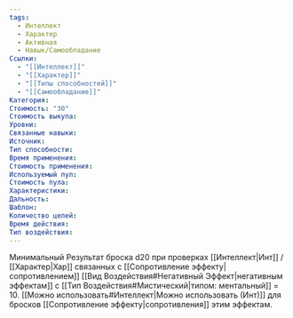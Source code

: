```yaml
---
tags:
  - Интеллект
  - Характер
  - Активная
  - Навык/Самообладание
Ссылки:
  - "[[Интеллект]]"
  - "[[Характер]]"
  - "[[Типы способностей]]"
  - "[[Самообладание]]"
Категория: 
Стоимость: "30"
Стоимость выкупа:
Уровни:
Связанные навыки:
Источник:
Тип способности:
Время применения:
Стоимость применения:
Используемый пул:
Стоимость пула:
Характеристики:
Дальность:
Шаблон:
Количество целей:
Время действия:
Тип воздействия:
---
```

Минимальный Результат броска d20 при проверках [[Интеллект|Инт]] / [[Характер|Хар]] связанных с [[Сопротивление эффекту|сопротивлением]] [[Вид Воздействия#Негативный Эффект|негативным эффектам]] с [[Тип Воздействия#Мистический|типом: ментальный]] = 10. [[Можно использовать#Интеллект|Можно использовать (Инт)]] для бросков [[Сопротивление эффекту|сопротивления]] этим эффектам.  